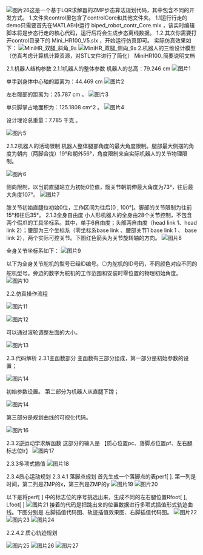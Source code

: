 ![图片26](https://github.com/user-attachments/assets/656b2dd9-435d-4746-8713-e2ff0badb846)这是一个基于LQR求解器的ZMP步态算法规划代码，其中包含不同的开发方式。
1.文件夹control里包含了controlCore和其他文件夹。
1.1运行行走的demo只需要首先在MATLAB中运行 biped_robot_contr_Core.mlx ，该实时编辑脚本将是步态行走的核心代码，运行后将会生成步态离线数据。
1.2.其次你需要打开control目录下的 Mini_HR100_V5.slx  ，开始运行仿真即可。
实际仿真效果如下：
![MiniHR_双腿_斜角_9s](https://github.com/user-attachments/assets/f8a1b403-ee97-4179-a979-493c1790b6e0)
![MiniHR_双腿_侧向_9s](https://github.com/user-attachments/assets/05424185-b8b9-4970-9f28-c251377cdc10)
2.机器人的三维设计模型 （仿真考虑计算机计算资源，对STL文件进行了简化）
MiniHR100_简要说明文档

2.1.机器人结构参数
2.1.1机器人的整体参数
机器人的总高：79.246 cm
![图片1](https://github.com/user-attachments/assets/f378ab4d-ee31-4819-ac10-712353cb7163)

单手到身体中心轴的距离为：44.469 cm
![图片2](https://github.com/user-attachments/assets/c4fa27f4-c712-4bc8-b94e-cc28bd08b8d8)

左右髋部的距离为：25.787 cm  。
![图片3](https://github.com/user-attachments/assets/028a1f86-4662-4f5e-bebd-6e3848b659c3)

单只脚掌占地面积为：125.1808 cm^2 。
![图片4](https://github.com/user-attachments/assets/e6d40e5f-f953-4524-ad01-5a35df56f3ad)

设计理论总重量：7.785 千克 。

![图片5](https://github.com/user-attachments/assets/00216bf8-103b-431f-9555-bcf473635b67)

2.1.2机器人的活动限制
机器人整体腿部角度的最大角度限制。腿部最大侧摆的角度为朝内（两脚合拢）19°和朝外56°，角度限制来自实际机器人的关节物理限制。 

![图片6](https://github.com/user-attachments/assets/93d01f00-abb6-488a-b16b-997989cd7db3)

侧向限制，以当前直腿站立为初始0位值，髋关节朝前伸最大角度为73°，往后最大角度107°。
![图片7](https://github.com/user-attachments/assets/d36ba3af-7520-46d3-8db5-09f435bc5b6f)

膝关节初始直腿位初始0位，工作区间为往后[0 , 100°]。脚部的关节限制为往前15°和往后35°。
2.1.3全身自由度
小人形机器人的全身由28个关节控制，不包含两个假爪的工具坐标系。其中，单手6自由度；头部两自由度（head link 1、head link 2）；腰部为三个坐标系（零坐标系base link 、腰部关节1 base link 1 、 base link 2），两个实际可控关节。下图红色箭头为关节旋转轴的方向。
![图片8](https://github.com/user-attachments/assets/3d09ec8e-b712-46de-9e60-8a8f0c31a2d8)

全身关节坐标系如下：
![图片9](https://github.com/user-attachments/assets/3101da30-1e02-4713-b9bc-5464a34dc356)

以下为全身关节舵机的型号已经ID编号。⚪为舵机的ID号码，不同颜色对应不同的舵机型号。旁边的数字为舵机的工作范围和安装时零位置的物理初始角度。
![图片10](https://github.com/user-attachments/assets/338795a5-5f86-43b7-9570-3aab99586a09)






2.2.仿真操作流程

![图片11](https://github.com/user-attachments/assets/022f33be-6d31-417a-a630-4928d08f84b2)

![图片12](https://github.com/user-attachments/assets/1f117163-0b89-4739-9e87-ea6afa126a3f)



可以通过滚轮调整左面的大小。

![图片13](https://github.com/user-attachments/assets/d4578ea3-8d85-40c7-a963-4ea0fdd6a240)


2.3.代码解析
2.3.1主函数部分
主函数有三部分组成，第一部分是初始参数的设置；

![图片14](https://github.com/user-attachments/assets/efcd1716-9f34-4b0f-ab92-eb86acbd9ee4)

初始参数设置。
第二部分为机器人从直腿下蹲；

![图片14](https://github.com/user-attachments/assets/3a074918-fc9e-483c-9a6d-3bce80d75a08)


第三部分是规划曲线的可视化代码。

![图片16](https://github.com/user-attachments/assets/913ba42b-d2de-4b0b-87f6-ca648da25f21)

2.3.2逆运动学求解函数
这部分的输入是 【质心位置pc、落脚点位置pf、左右腿标志位lr】
![图片17](https://github.com/user-attachments/assets/1d579bc3-7096-4293-b61c-db38160ec261)

2.3.3多项式插值
![图片18](https://github.com/user-attachments/assets/f367cdfb-e146-4aff-8da1-743571d0fc56)

2.3.4质心运动规划
2.3.4.1 落脚点规划
首先生成一个落脚点的表perf[ ].
第一列是时间，第二列是ZMP的x，第三列是ZMP的y
![图片19](https://github.com/user-attachments/assets/3735c95e-14f0-4662-9d7a-b7556ace396a)
![图片20](https://github.com/user-attachments/assets/5ddd26ef-0d42-4d96-b9db-3be7654e15de)


以下是将perf[ ] 中的标志位的序号挑选出来，生成不同的左右腿位置Rfoot[ ], Lfoot[ ] 
![图片21](https://github.com/user-attachments/assets/ff7b53dc-f0e4-4a95-b848-c93f7fa69300)
接着的代码是把跳出来的位置数据进行多项式插值形式轨迹曲线。下图分别是 左脚插值代码图、轨迹插值效果图、右脚插值代码图。
![图片22](https://github.com/user-attachments/assets/94b51cf6-a39f-40ae-a8dc-d98f6c6907f6)
![图片23](https://github.com/user-attachments/assets/13f86e52-6bb2-40b8-981a-04c393b412b2)
![图片24](https://github.com/user-attachments/assets/3e21444d-600b-4894-a068-49cabe65d3f2)


2.2.4.2 质心轨迹规划

![图片25](https://github.com/user-attachments/assets/ee92c7ba-62c1-4155-987e-ec3741962b33)
![图片26](https://github.com/user-attachments/assets/5a598688-3428-4fd9-b3c0-0cdb0c5256c9)
![图片27](https://github.com/user-attachments/assets/706e6c5b-2272-4096-acc4-8ae6cfeeced6)


